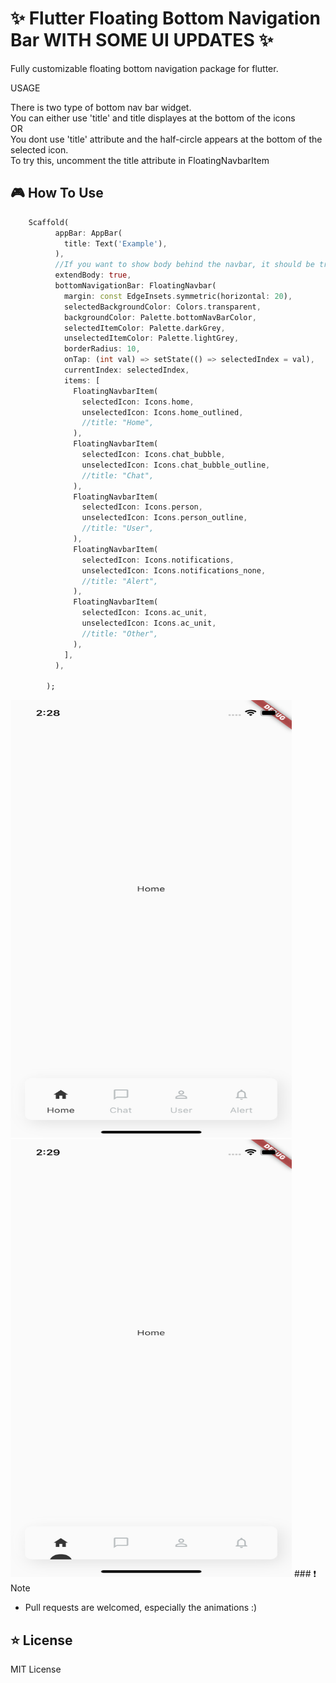 # ✨ Flutter Floating Bottom Navigation Bar WITH SOME UI UPDATES ✨


Fully customizable floating bottom navigation package for flutter.

USAGE

There is two type of bottom nav bar widget. <br /> 
You can either use 'title' and title displayes at the bottom of the icons <br /> 
OR <br /> 
You dont use 'title' attribute and the half-circle appears at the bottom of the selected icon. <br /> 
To try this, uncomment the title attribute in FloatingNavbarItem <br /> 

## 🎮 How To Use

```dart
    Scaffold(
          appBar: AppBar(
            title: Text('Example'),
          ),
          //If you want to show body behind the navbar, it should be true
          extendBody: true,
          bottomNavigationBar: FloatingNavbar(
            margin: const EdgeInsets.symmetric(horizontal: 20),
            selectedBackgroundColor: Colors.transparent,
            backgroundColor: Palette.bottomNavBarColor,
            selectedItemColor: Palette.darkGrey,
            unselectedItemColor: Palette.lightGrey,
            borderRadius: 10,
            onTap: (int val) => setState(() => selectedIndex = val),
            currentIndex: selectedIndex,
            items: [
              FloatingNavbarItem(
                selectedIcon: Icons.home,
                unselectedIcon: Icons.home_outlined,
                //title: "Home",
              ),
              FloatingNavbarItem(
                selectedIcon: Icons.chat_bubble,
                unselectedIcon: Icons.chat_bubble_outline,
                //title: "Chat",
              ),
              FloatingNavbarItem(
                selectedIcon: Icons.person,
                unselectedIcon: Icons.person_outline,
                //title: "User",
              ),
              FloatingNavbarItem(
                selectedIcon: Icons.notifications,
                unselectedIcon: Icons.notifications_none,
                //title: "Alert",
              ),
              FloatingNavbarItem(
                selectedIcon: Icons.ac_unit,
                unselectedIcon: Icons.ac_unit,
                //title: "Other",
              ),
            ],
          ),
          
        );

```


<img width="450" height="700" src="https://github.com/montaag/flutter_floating_bottom_navigation_bar/blob/master/with_title.png">

<img width="450" height="700" src="https://github.com/montaag/flutter_floating_bottom_navigation_bar/blob/master/without_title.png">
### ❗️ Note

- Pull requests are welcomed, especially the animations :)

## ⭐️ License

MIT License

